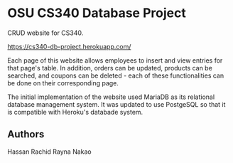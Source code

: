 # OSU CS340 Database Project

CRUD website for CS340.

https://cs340-db-project.herokuapp.com/

Each page of this website allows employees to insert and view entries for that page's table. In addition, orders can be updated, products can be searched, and coupons can be deleted - each of these functionalities can be done on their corresponding page.

The initial implementation of the website used MariaDB as its relational database management system. It was updated to use PostgeSQL so that it is compatible with Heroku's databade system. 

## Authors

Hassan Rachid
Rayna Nakao
